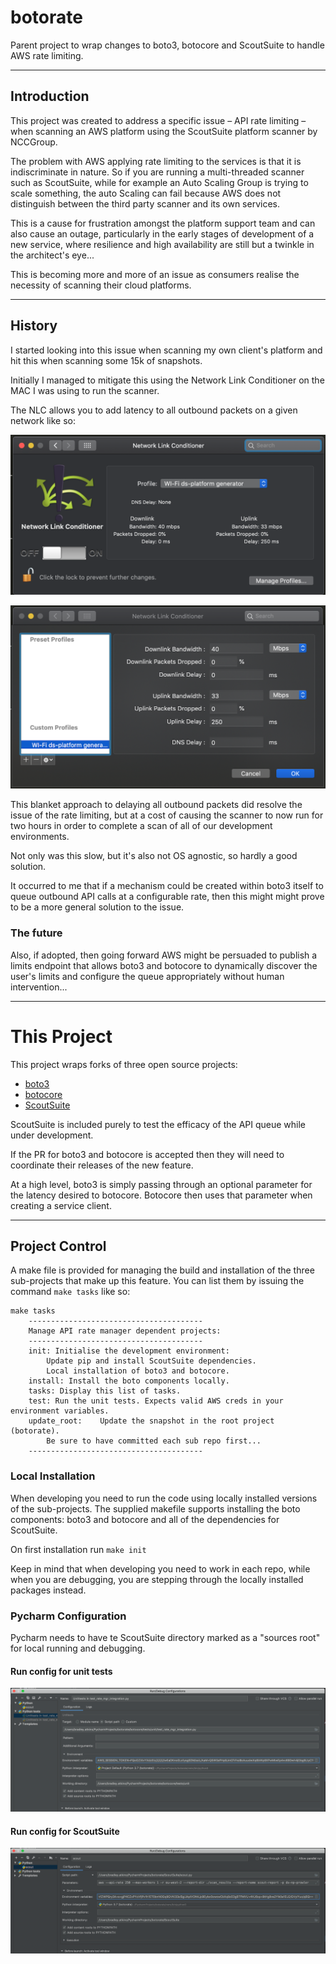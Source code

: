 # botorate
Parent project to wrap changes to boto3, botocore and ScoutSuite to 
handle AWS rate limiting.

---

## Introduction

This project was created to address a specific issue – API rate limiting
– when scanning an AWS platform using the ScoutSuite platform scanner by
NCCGroup.

The problem with AWS applying rate limiting to the services is that it 
is indiscriminate in nature. So if you are running a multi-threaded 
scanner such as ScoutSuite, while for example an Auto Scaling Group is 
trying to scale something, the auto Scaling can fail because AWS does 
not distinguish between the third party scanner and its own services.

This is a cause for frustration amongst the platform support team and 
can also cause an outage, particularly in the early stages of 
development of a new service, where resilience and high availability are
still but a twinkle in the architect's eye...

This is becoming more and more of an issue as consumers realise the 
necessity of scanning their cloud platforms.

---

## History

I started looking into this issue when scanning my own client's platform
 and hit this when scanning some 15k of snapshots.
 
Initially I managed to mitigate this using the Network Link Conditioner 
on the MAC I was using to run the scanner. 

The NLC allows you to add latency to all outbound packets on a given 
network like so:

![](resources/nlc.png)

![](resources/nlc-profile.png)

This blanket approach to delaying all outbound packets did resolve the 
issue of the rate limiting, but at a cost of causing the scanner to now
run for two hours in order to complete a scan of all of our development 
environments.

Not only was this slow, but it's also not OS agnostic, so hardly a good 
solution.

It occurred to me that if a mechanism could be created within boto3 
itself to queue outbound API calls at a configurable rate, then this 
might might prove to be a more general solution to the issue.

### The future

Also, if adopted, then going forward AWS might be persuaded to publish 
a limits endpoint that allows boto3 and botocore to dynamically 
discover the user's limits and configure the queue appropriately without
 human intervention...

---

# This Project

This project wraps forks of three open source projects:

* [boto3](https://github.com/boto/boto3)
* [botocore](https://github.com/boto/botocore)
* [ScoutSuite](https://github.com/nccgroup/ScoutSuite/tree/develop)

ScoutSuite is included purely to test the efficacy of the API queue 
while under development.

If the PR for boto3 and botocore is accepted then they will need to 
coordinate their releases of the new feature.

At a high level, boto3 is simply passing through an optional parameter 
for the latency desired to botocore. Botocore then uses that parameter 
when creating a service client.

---

## Project Control

A make file is provided for managing the build and installation of the 
three sub-projects that make up this feature. You can list them by 
issuing the command `make tasks` like so:
```
make tasks
	---------------------------------------
	Manage API rate manager dependent projects:
	---------------------------------------
	init: Initialise the development environment:
		Update pip and install ScoutSuite dependencies.
		Local installation of boto3 and botocore.
	install: Install the boto components locally.
	tasks: Display this list of tasks.
	test: Run the unit tests. Expects valid AWS creds in your environment variables.
	update_root:	Update the snapshot in the root project (botorate).
		Be sure to have committed each sub repo first...
	---------------------------------------
```

### Local Installation

When developing you need to run the code using locally installed 
versions of the sub-projects. The supplied makefile supports installing 
the boto components: boto3 and botocore and all of the dependencies for
ScoutSuite.

On first installation run `make init`

Keep in mind that when developing you need to work in each repo, while 
when you are debugging, you are stepping through the locally installed 
packages instead.

### Pycharm Configuration

Pycharm needs to have te ScoutSuite directory marked as a "sources root"
 for local running and debugging.

#### Run config for unit tests

![Run config for unit tests being run in Pycharm](resources/unit_test_run_config.png)

#### Run config for ScoutSuite

![Run config for ScoutSuite](resources/scout_run_config.png)
